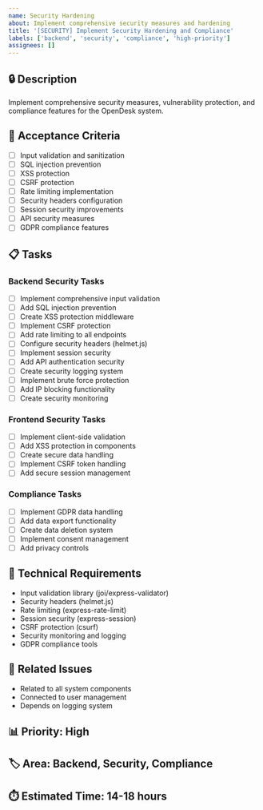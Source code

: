 ```yaml
---
name: Security Hardening
about: Implement comprehensive security measures and hardening
title: '[SECURITY] Implement Security Hardening and Compliance'
labels: ['backend', 'security', 'compliance', 'high-priority']
assignees: []
---
```


## 🔒 Description
Implement comprehensive security measures, vulnerability protection, and compliance features for the OpenDesk system.

## 🎯 Acceptance Criteria
- [ ] Input validation and sanitization
- [ ] SQL injection prevention
- [ ] XSS protection
- [ ] CSRF protection
- [ ] Rate limiting implementation
- [ ] Security headers configuration
- [ ] Session security improvements
- [ ] API security measures
- [ ] GDPR compliance features

## 📋 Tasks

### Backend Security Tasks
- [ ] Implement comprehensive input validation
- [ ] Add SQL injection prevention
- [ ] Create XSS protection middleware
- [ ] Implement CSRF protection
- [ ] Add rate limiting to all endpoints
- [ ] Configure security headers (helmet.js)
- [ ] Implement session security
- [ ] Add API authentication security
- [ ] Create security logging system
- [ ] Implement brute force protection
- [ ] Add IP blocking functionality
- [ ] Create security monitoring

### Frontend Security Tasks
- [ ] Implement client-side validation
- [ ] Add XSS protection in components
- [ ] Create secure data handling
- [ ] Implement CSRF token handling
- [ ] Add secure session management

### Compliance Tasks
- [ ] Implement GDPR data handling
- [ ] Add data export functionality
- [ ] Create data deletion system
- [ ] Implement consent management
- [ ] Add privacy controls

## 🔧 Technical Requirements
- Input validation library (joi/express-validator)
- Security headers (helmet.js)
- Rate limiting (express-rate-limit)
- Session security (express-session)
- CSRF protection (csurf)
- Security monitoring and logging
- GDPR compliance tools

## 🔗 Related Issues
- Related to all system components
- Connected to user management
- Depends on logging system

## 📊 Priority: High
## 🏷️ Area: Backend, Security, Compliance
## ⏱️ Estimated Time: 14-18 hours